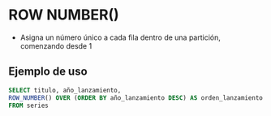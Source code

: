 # ROW NUMBER()

- Asigna un número único a cada fila dentro de una partición, comenzando desde 1

## Ejemplo de uso
```sql
SELECT titulo, año_lanzamiento,
ROW_NUMBER() OVER (ORDER BY año_lanzamiento DESC) AS orden_lanzamiento
FROM series
```